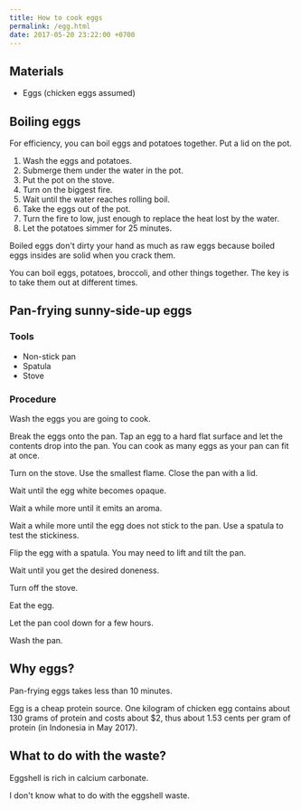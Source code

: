 ```yaml
---
title: How to cook eggs
permalink: /egg.html
date: 2017-05-20 23:22:00 +0700
---
```


## Materials

- Eggs (chicken eggs assumed)

## Boiling eggs

For efficiency,
you can boil eggs and potatoes together.
Put a lid on the pot.

1. Wash the eggs and potatoes.
1. Submerge them under the water in the pot.
1. Put the pot on the stove.
1. Turn on the biggest fire.
1. Wait until the water reaches rolling boil.
1. Take the eggs out of the pot.
1. Turn the fire to low, just enough to replace the heat lost by the water.
1. Let the potatoes simmer for 25 minutes.

Boiled eggs don't dirty your hand as much as raw eggs
because boiled eggs insides are solid when you crack them.

You can boil eggs, potatoes, broccoli, and other things together.
The key is to take them out at different times.

## Pan-frying sunny-side-up eggs

### Tools

- Non-stick pan
- Spatula
- Stove

### Procedure

Wash the eggs you are going to cook.

Break the eggs onto the pan.
Tap an egg to a hard flat surface
and let the contents drop into the pan.
You can cook as many eggs as your pan can fit at once.

Turn on the stove.
Use the smallest flame.
Close the pan with a lid.

Wait until the egg white becomes opaque.

Wait a while more until it emits an aroma.

Wait a while more until the egg does not stick to the pan.
Use a spatula to test the stickiness.

Flip the egg with a spatula.
You may need to lift and tilt the pan.

Wait until you get the desired doneness.

Turn off the stove.

Eat the egg.

Let the pan cool down for a few hours.

Wash the pan.

## Why eggs?

Pan-frying eggs takes less than 10 minutes.

Egg is a cheap protein source.
One kilogram of chicken egg contains about
130 grams of protein and costs about $2,
thus about 1.53 cents per gram of protein
(in Indonesia in May 2017).

## What to do with the waste?

Eggshell is rich in calcium carbonate.

I don't know what to do with the eggshell waste.
